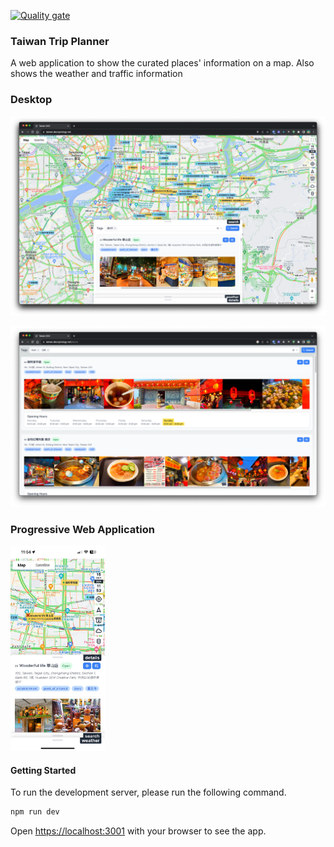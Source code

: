 [![Quality gate](https://sonarqube.decryptology.net/api/project_badges/quality_gate?project=holiday-planner&token=sqb_b19f8ed6bb7ac3498b409d57d047ffae7780c714)](https://sonarqube.decryptology.net/dashboard?id=holiday-planner)

### Taiwan Trip Planner
A web application to show the curated places' information on a map.
Also shows the weather and traffic information

### Desktop
[![screenshot](screenshot.png)](https://taiwan.decryptology.net)

[![screenshot](places.png)](https://taiwan.decryptology.net/places)

### Progressive Web Application
<img src="mobile-screenshot.png" alt="Progressive Web Application" width="30%" />

#### Getting Started
To run the development server, please run the following command.

```bash
npm run dev
```

Open [https://localhost:3001](http://localhost:3000) with your browser to see the app.

